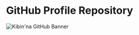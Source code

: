 # GitHub Profile Repository

![Kibin'na GitHub Banner](https://cdn.pr0xy.io/.github/banners/kibinna-github-banner.png)
